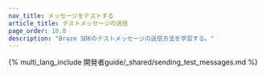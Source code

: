 ```yaml
---
nav_title: メッセージをテストする 
article_title: テストメッセージの送信
page_order: 10.0
description: "Braze SDKのテストメッセージの送信方法を学習する。"
---
```


{% multi_lang_include 開発者guide/_shared/sending_test_messages.md %}
